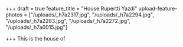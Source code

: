 +++
draft = true
feature_title = "House Rupertti Yazdi"
upload-feature-photos = ["/uploads/_h7a2317.jpg", "/uploads/_h7a2294.jpg", "/uploads/_h7a2283.jpg", "/uploads/_h7a2272.jpg", "/uploads/_h7a0015.jpg"]

+++
This is the house of